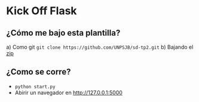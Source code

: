 # Kick Off Flask

## ¿Cómo me bajo esta plantilla?

a) Como git `git clone https://github.com/UNPSJB/sd-tp2.git`
b) Bajando el [zip](https://github.com/UNPSJB/sd-tp2/archive/master.zip)


## ¿Como se corre?

  * `python start.py`
  * Abirir un navegador en http://127.0.0.1:5000
